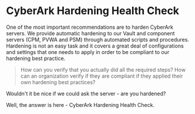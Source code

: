 # CyberArk Hardening Health Check
One of the most important recommendations are to harden CyberArk servers.
We provide automatic hardening to our Vault and component servers (CPM, PVWA and PSM) through automated scripts and procedures.
Hardening is not an easy task and it covers a great deal of configurations and settings that one needs to apply in order to be compliant to our hardening best practice. 

>How can you verify that you actually did all the required steps? 
>How can an organization verify if they are compliant if they applied their own hardening best practices?

Wouldn't it be nice if we could ask the server - are you hardened?

Well, the answer is here - CyberArk Hardening Health Check.
